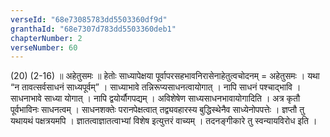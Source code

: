 ```yaml
---
verseId: "68e73085783dd5503360df9d"
granthaId: "68e7307d783dd5503360deb1"
chapterNumber: 2
verseNumber: 60
---
```


(20) (2-16) ॥ अहेतुसमः ॥ हेतोः साध्यापेक्षया पूर्वापरसहभावनिरासेनाहेतुत्वचोदनम् = अहेतुसमः । यथा “न तावत्सर्वसाधनं साध्यपूर्वम्” । साध्याभावे तन्निरूप्यसाधनत्वायोगात् । नापि साधनं पश्चाद्भावि । साधनाभावे साध्या योगात् । नापि द्वयोर्यौगपद्यम् । अविशेषेण साध्यसाधनभावायोगादिति । अत्र कृतौ पूर्वभाविनः साधनत्वम् । साधनशक्तेः परानपेक्षत्वात् तद्व्यवहारस्य बुद्धिस्थेनैव साध्येनोपपत्तेः । ज्ञप्तौ तु यथायथं पक्षत्रयमपि । ज्ञातत्वाज्ञातत्वाभ्यां विशेष इत्युत्तरं वाच्यम् । तदनङ्गीकारे तु स्वन्यायविरोध इति ।
